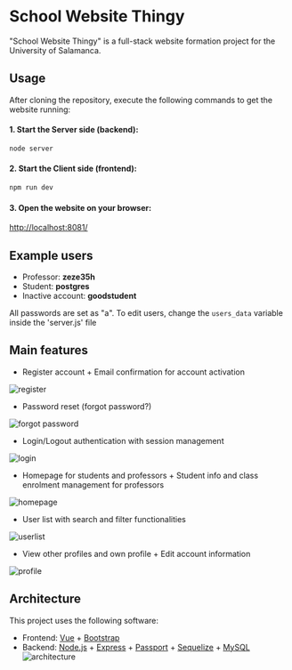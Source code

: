 # School Website Thingy

"School Website Thingy" is a full-stack website formation project for the University of Salamanca.

## Usage
After cloning the repository, execute the following commands to get the website running:

#### 1. Start the Server side (backend):
```bash
node server
```
#### 2. Start the Client side (frontend):
```bash
npm run dev
```
#### 3. Open the website on your browser:
[http://localhost:8081/](http://localhost:8081/)

## Example users
- Professor: **zeze35h**
- Student: **postgres**
- Inactive account: **goodstudent**

All passwords are set as "a".
To edit users, change the `users_data` variable inside the 'server.js' file

## Main features
- Register account + Email confirmation for account activation

![register](https://github.com/user-attachments/assets/692c374f-91a4-4081-baa7-c8a0d866c7df)
- Password reset (forgot password?)

![forgot password](https://github.com/user-attachments/assets/960eef52-6633-4190-9458-ea4aabb95fec)
- Login/Logout authentication with session management

![login](https://github.com/user-attachments/assets/01bebbb5-6174-4ddd-8013-65a0cb6756a8)
- Homepage for students and professors + Student info and class enrolment management for professors

![homepage](https://github.com/user-attachments/assets/e5ac7fc6-48e1-43c6-9025-4903ebd14ab3)
- User list with search and filter functionalities

![userlist](https://github.com/user-attachments/assets/5e9b40d7-231d-449d-87da-ac29c6e1692b)
- View other profiles and own profile + Edit account information

![profile](https://github.com/user-attachments/assets/1320db09-4fd4-4422-bf6d-ae6d32289a8f)


## Architecture
This project uses the following software:
- Frontend: [Vue](https://vuejs.org/) + [Bootstrap](https://getbootstrap.com/)
- Backend: [Node.js](https://nodejs.org/en) + [Express](https://expressjs.com/) + [Passport](https://www.passportjs.org/) + [Sequelize](https://sequelize.org/) + [MySQL](https://www.mysql.com/)
![architecture](https://github.com/user-attachments/assets/e3267c49-1eb9-4f23-b30c-7505c3f17e32)

  
